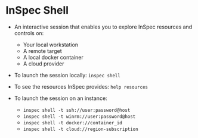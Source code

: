 # InSpec Shell
- An interactive session that enables you to explore InSpec resources and controls on:
  - Your local workstation
  - A remote target 
  - A local docker container
  - A cloud provider

- To launch the session locally: 
  ```inspec shell ```
- To see the resources InSpec provides: 
  ```help resources```
- To launch the session on an instance:
  - ```inspec shell -t ssh://user:password@host```
  - ```inspec shell -t winrm://user:password@host```
  - ```inspec shell -t docker://container_id```
  - ```inspec shell -t cloud://region-subscription```

